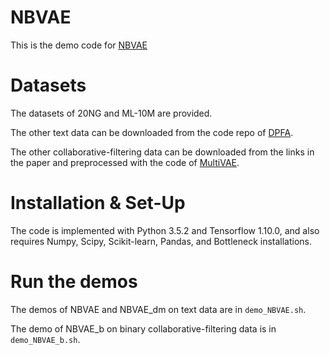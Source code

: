 # NBVAE

This is the demo code for [NBVAE](https://arxiv.org/abs/1905.00616)

# Datasets

The datasets of 20NG and ML-10M are provided.

The other text data can be downloaded from the code repo of [DPFA](https://github.com/zhegan27/dpfa_icml2015).

The other collaborative-filtering data can be downloaded from the links in the paper and preprocessed with the code of [MultiVAE](https://github.com/dawenl/vae_cf).

# Installation & Set-Up

The code is implemented with Python 3.5.2 and Tensorflow 1.10.0, and also requires Numpy, Scipy, Scikit-learn, Pandas, and Bottleneck installations.

# Run the demos

The demos of NBVAE and NBVAE_dm on text data are in ```demo_NBVAE.sh```.

The demo of NBVAE_b on binary collaborative-filtering data is in ```demo_NBVAE_b.sh```.


